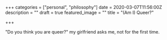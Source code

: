 +++
categories = ["personal", "philosophy"]
date = 2020-03-07T11:56:00Z
description = ""
draft = true
featured_image = ""
title = "(Am I) Queer?"

+++

"Do you think you are queer?" my girlfriend asks me, not for the first time.

<!--more-->


